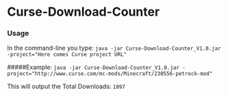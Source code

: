 # Curse-Download-Counter

### Usage
In the command-line you type: `java -jar Curse-Download-Counter_V1.0.jar -project="Here comes Curse project URL"`

#####Example:
`java -jar Curse-Download-Counter_V1.0.jar -project="http://www.curse.com/mc-mods/Minecraft/230556-petrock-mod"`

This will output the Total Downloads: `1897`
